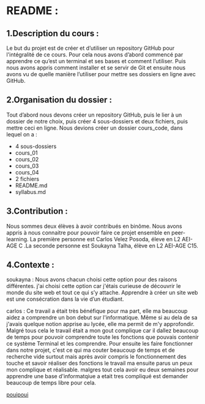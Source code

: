# README :

## 1.Description du cours :

Le but du projet est de créer et d’utiliser un repository GitHub pour l'intégralité de ce cours. Pour cela nous avons d’abord commencé par apprendre ce qu’est un terminal et ses bases et comment l’utiliser. Puis nous avons appris comment installer et se servir de Git et ensuite nous avons vu de quelle manière l’utiliser pour mettre ses dossiers en ligne avec GitHub.


## 2.Organisation du dossier :

Tout d’abord nous devons créer un repository GitHub, puis le lier à un dossier de notre choix, puis créer 4 sous-dossiers et deux fichiers, puis mettre ceci en ligne. Nous devions créer un dossier  cours_code, dans lequel on a :
* 4 sous-dossiers
*	cours_01
*	cours_02
*	cours_03
*	cours_04
*	2 fichiers
*	README.md
*	syllabus.md



## 3.Contribution :

Nous sommes deux élèves à avoir contribués en binôme. Nous avons appris à nous connaitre pour pouvoir faire ce projet ensemble en peer-learning. La première personne est Carlos Velez Posoda, éleve en L2 AEI-AGE  C     .La seconde personne est Soukayna Talha, élève en L2 AEI-AGE C15.

## 4.Contexte :

soukayna : Nous avons chacun choisi cette option pour des raisons différentes. j'ai choisi cette option car j'étais curieuse de découvrir le monde du site web et tout ce qui s’y attache. Apprendre à créer un site web est une consécration dans la vie d’un étudiant.

carlos : Ce travail a était très bénéfique pour ma part, elle ma beaucoup aidez a comprendre un bon debut sur l'informatique. Même si au dela de sa j'avais quelque notion apprise au lycée, elle ma permit de m'y approfondir. Malgré tous cela le travail était a mon gout complique car il dallez beaucoup de temps pour pouvoir comprendre toute les fonctions que pouvais contenir ce système Terminal et les comprendre. Pour ensuite les faire fonctionner dans notre projet, c'est ce qui ma couter beaucoup de temps et de recherche vide surtout mais après avoir compris le fonctionnement des touche et savoir réaliser des fonctions le travail ma ensuite parus un peux mon complique et réalisable. malgres tout cela avoir eu deux semaines pour apprendre une base d'informatqiue a etait tres compliqué est demander beaucoup de temps libre pour cela.

[pouipoui](http://www.hyperdrole.com/wp-content/uploads/chat-drole-51.jpg)
